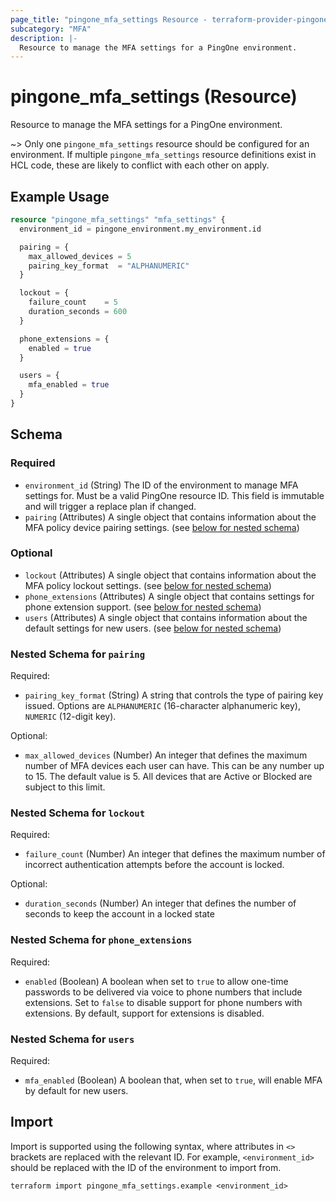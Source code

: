 ```yaml
---
page_title: "pingone_mfa_settings Resource - terraform-provider-pingone"
subcategory: "MFA"
description: |-
  Resource to manage the MFA settings for a PingOne environment.
---
```


# pingone_mfa_settings (Resource)

Resource to manage the MFA settings for a PingOne environment.

~> Only one `pingone_mfa_settings` resource should be configured for an environment.  If multiple `pingone_mfa_settings` resource definitions exist in HCL code, these are likely to conflict with each other on apply.

## Example Usage

```terraform
resource "pingone_mfa_settings" "mfa_settings" {
  environment_id = pingone_environment.my_environment.id

  pairing = {
    max_allowed_devices = 5
    pairing_key_format  = "ALPHANUMERIC"
  }

  lockout = {
    failure_count    = 5
    duration_seconds = 600
  }

  phone_extensions = {
    enabled = true
  }

  users = {
    mfa_enabled = true
  }
}
```

<!-- schema generated by tfplugindocs -->
## Schema

### Required

- `environment_id` (String) The ID of the environment to manage MFA settings for.  Must be a valid PingOne resource ID.  This field is immutable and will trigger a replace plan if changed.
- `pairing` (Attributes) A single object that contains information about the MFA policy device pairing settings. (see [below for nested schema](#nestedatt--pairing))

### Optional

- `lockout` (Attributes) A single object that contains information about the MFA policy lockout settings. (see [below for nested schema](#nestedatt--lockout))
- `phone_extensions` (Attributes) A single object that contains settings for phone extension support. (see [below for nested schema](#nestedatt--phone_extensions))
- `users` (Attributes) A single object that contains information about the default settings for new users. (see [below for nested schema](#nestedatt--users))

<a id="nestedatt--pairing"></a>
### Nested Schema for `pairing`

Required:

- `pairing_key_format` (String) A string that controls the type of pairing key issued.  Options are `ALPHANUMERIC` (16-character alphanumeric key), `NUMERIC` (12-digit key).

Optional:

- `max_allowed_devices` (Number) An integer that defines the maximum number of MFA devices each user can have. This can be any number up to 15. The default value is 5.  All devices that are Active or Blocked are subject to this limit.


<a id="nestedatt--lockout"></a>
### Nested Schema for `lockout`

Required:

- `failure_count` (Number) An integer that defines the maximum number of incorrect authentication attempts before the account is locked.

Optional:

- `duration_seconds` (Number) An integer that defines the number of seconds to keep the account in a locked state


<a id="nestedatt--phone_extensions"></a>
### Nested Schema for `phone_extensions`

Required:

- `enabled` (Boolean) A boolean when set to `true` to allow one-time passwords to be delivered via voice to phone numbers that include extensions. Set to `false` to disable support for phone numbers with extensions. By default, support for extensions is disabled.


<a id="nestedatt--users"></a>
### Nested Schema for `users`

Required:

- `mfa_enabled` (Boolean) A boolean that, when set to `true`, will enable MFA by default for new users.

## Import

Import is supported using the following syntax, where attributes in `<>` brackets are replaced with the relevant ID.  For example, `<environment_id>` should be replaced with the ID of the environment to import from.

```shell
terraform import pingone_mfa_settings.example <environment_id>
```
